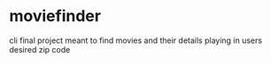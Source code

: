 # moviefinder
cli final project meant to find movies and their details playing in users desired zip code
